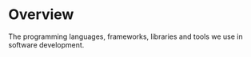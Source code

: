 # Overview
The programming languages, frameworks, libraries and tools we use in software development.